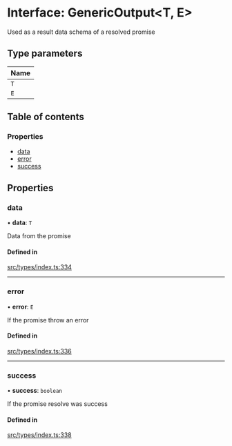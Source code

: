 # Interface: GenericOutput<T, E\>

Used as a result data schema of a resolved promise

## Type parameters

| Name |
| :------ |
| `T` |
| `E` |

## Table of contents

### Properties

- [data](GenericOutput.md#data)
- [error](GenericOutput.md#error)
- [success](GenericOutput.md#success)

## Properties

### data

• **data**: `T`

Data from the promise

#### Defined in

[src/types/index.ts:334](https://github.com/nevermined-io/components-catalog/blob/602612e/lib/src/types/index.ts#L334)

___

### error

• **error**: `E`

If the promise throw an error

#### Defined in

[src/types/index.ts:336](https://github.com/nevermined-io/components-catalog/blob/602612e/lib/src/types/index.ts#L336)

___

### success

• **success**: `boolean`

If the promise resolve was success

#### Defined in

[src/types/index.ts:338](https://github.com/nevermined-io/components-catalog/blob/602612e/lib/src/types/index.ts#L338)
